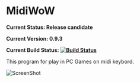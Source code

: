 # MidiWoW

**Current Status: Release candidate**

**Current Version: 0.9.3**

**Current Build Status: [![Build Status](https://travis-ci.org/vylgin/MidiWoW.png?branch=master)](https://travis-ci.org/vylgin/MidiWoW)**

This program for play in PC Games on midi keybord.

![ScreenShot](https://raw.github.com/vylgin/MidiWoW/master/src/main/resources/images/MainWindow-0.9.3.jpg)
